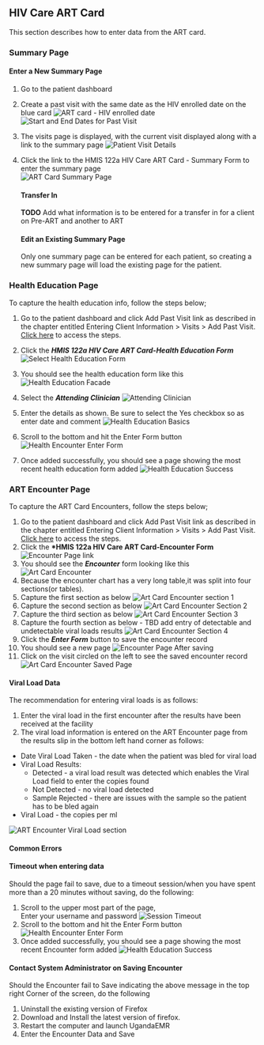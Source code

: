 ## HIV Care ART Card

This section describes how to enter data from the ART card.

### Summary Page

#### Enter a New Summary Page

1. Go to the patient dashboard 
2. Create a past visit with the same date as the HIV enrolled date on the blue card
   ![ART card - HIV enrolled date](images/art_card_hiv_enrolled_date.jpg)
   ![Start and End Dates for Past Visit](images/enter_start_and_end_date_for_new_past_visit.png)
3. The visits page is displayed, with the current visit displayed along with a link to the summary page
   ![Patient Visit Details](images/patient_visit_details.png)
4. Click the link to the HMIS 122a HIV Care ART Card - Summary Form to enter the summary page   
   ![ART Card Summary Page](images/art_card_new.png)

   #### Transfer In

   **TODO** Add what information is to be entered for a transfer in for a client on Pre-ART and another to ART

   #### Edit an Existing Summary Page

   Only one summary page can be entered for each patient, so creating a new summary page will load the existing page for the patient.

### Health Education Page

To capture the health education info, follow the steps below;  
1. Go to the patient dashboard and click Add Past Visit link as described in the chapter entitled  Entering Client Information &gt; Visits &gt; Add Past Visit. [Click here](data_entry.md) to access the steps.  
2. Click the _**HMIS 122a HIV Care ART Card-Health Education Form**_![Select Health Education Form](images/select_health_education.png)  
2. You should see the health education form like this![Health Education Facade](images/art_card_health_education_facade.png)

1. Select the _**Attending Clinician**_ ![Attending Clinician](images/select_attending_clinician.png)
2. Enter the details as shown. Be sure to select the Yes checkbox so as enter date and comment ![Health Education Basics](images/art_card_health_education_basics.png)
3. Scroll to the bottom and hit the Enter Form button![Health Encounter Enter Form](images/art_card_health_education_enter_button.png)
4. Once added successfully, you should see a page showing the most recent health education form added ![Health Education Success](images/art_card_health_education_success.png)

### ART Encounter Page

To capture the ART Card Encounters, follow the steps below;  
1. Go to the patient dashboard and click Add Past Visit link as described in the chapter entitled  Entering Client Information &gt; Visits &gt; Add Past Visit. [Click here](data_entry.md) to access the steps.  
2. Click the **\*HMIS 122a HIV Care ART Card-Encounter Form** ![Encounter Page link](images/select_art_card_encounter.png)  
2. You should see the _**Encounter**_ form looking like this ![Art Card Encounter](images/art_card_encounter_facade.png)  
3. Because the encounter chart has a very long table,it was split into four sections\(or tables\).  
4. Capture the first section as below ![Art Card Encounter section 1](images/art_card_encounter_section_1.png)  
5. Capture the second section as below ![Art Card Encounter Section 2](images/art_card_encounter_section_2.png)  
6. Capture the third section as below ![Art Card Encounter Section 3](images/art_card_encounter_section_3.png)  
7. Capture the fourth section as below - TBD add entry of detectable and undetectable viral loads results  ![Art Card Encounter Section 4](images/art_card_encounter_section_4.png)  
8. Click the _**Enter Form**_ button to save the encounter record  
9. You should see a new page ![Encounter Page After saving](images/art_card_encounter_page_after_saving.png)  
10. Click on the visit circled on the left to see the saved encounter record ![Art Card Encounter Saved Page](images/art_card_encounter_saved_page.png)

#### Viral Load Data

The recommendation for entering viral loads is as follows:  
1. Enter the viral load in the first encounter after the results have been received at the facility  
2. The viral load information is entered on the ART Encounter page from the results slip in the bottom left hand corner as follows:

* Date Viral Load Taken - the date when the patient was bled for viral load 
* Viral Load Results:
  * Detected - a viral load result was detected which enables the Viral Load field to enter the copies found 
  * Not Detected - no viral load detected 
  * Sample Rejected - there are issues with the sample so the patient has to be bled again 
* Viral Load - the copies per ml

![ART Encounter Viral Load section](/assets/viral-load-art-encounter.png)

#### Common Errors

#### Timeout when entering data

Should the page fail to save, due to a timeout session/when you have spent more than a 20 minutes without saving, do the following:  
1. Scroll to the upper most part of the page,  
Enter your username and password ![Session Timeout](images/art_card_health_education_session_timeout.png)  
2. Scroll to the bottom and hit the Enter Form button![Health Encounter Enter Form](images/art_card_health_education_enter_button.png)  
3. Once added successfully, you should see a page showing the most recent Encounter form added ![Health Education Success](images/art_card_health_education_success.png)

#### Contact System Administrator on Saving Encounter

Should the Encounter fail to Save indicating the above message in the top right Corner of the screen, do the following

1. Uninstall the existing version of Firefox
2. Download and Install the latest version of firefox.
3. Restart the computer and launch UgandaEMR 
4. Enter the Encounter Data and Save 



